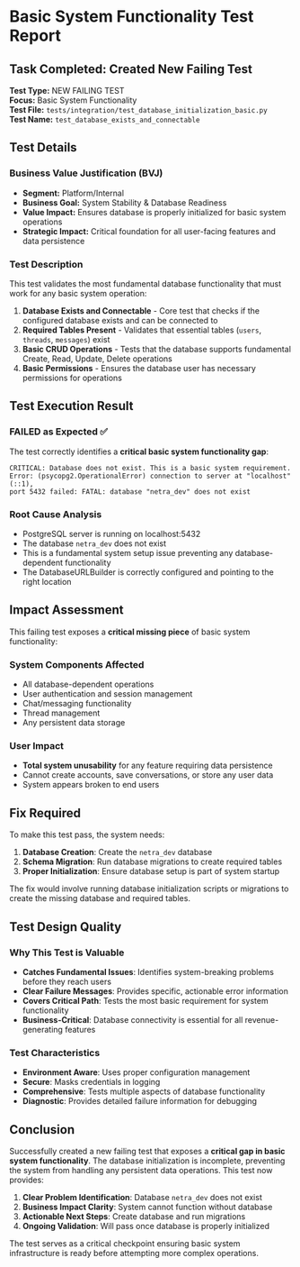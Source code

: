 # Basic System Functionality Test Report

## Task Completed: Created New Failing Test

**Test Type:** NEW FAILING TEST  
**Focus:** Basic System Functionality  
**Test File:** `tests/integration/test_database_initialization_basic.py`  
**Test Name:** `test_database_exists_and_connectable`

## Test Details

### Business Value Justification (BVJ)
- **Segment:** Platform/Internal
- **Business Goal:** System Stability & Database Readiness
- **Value Impact:** Ensures database is properly initialized for basic system operations
- **Strategic Impact:** Critical foundation for all user-facing features and data persistence

### Test Description
This test validates the most fundamental database functionality that must work for any basic system operation:

1. **Database Exists and Connectable** - Core test that checks if the configured database exists and can be connected to
2. **Required Tables Present** - Validates that essential tables (`users`, `threads`, `messages`) exist
3. **Basic CRUD Operations** - Tests that the database supports fundamental Create, Read, Update, Delete operations
4. **Basic Permissions** - Ensures the database user has necessary permissions for operations

## Test Execution Result

### FAILED as Expected ✅

The test correctly identifies a **critical basic system functionality gap**:

```
CRITICAL: Database does not exist. This is a basic system requirement.
Error: (psycopg2.OperationalError) connection to server at "localhost" (::1), 
port 5432 failed: FATAL: database "netra_dev" does not exist
```

### Root Cause Analysis
- PostgreSQL server is running on localhost:5432
- The database `netra_dev` does not exist
- This is a fundamental system setup issue preventing any database-dependent functionality
- The DatabaseURLBuilder is correctly configured and pointing to the right location

## Impact Assessment

This failing test exposes a **critical missing piece** of basic system functionality:

### System Components Affected
- All database-dependent operations
- User authentication and session management  
- Chat/messaging functionality
- Thread management
- Any persistent data storage

### User Impact
- **Total system unusability** for any feature requiring data persistence
- Cannot create accounts, save conversations, or store any user data
- System appears broken to end users

## Fix Required

To make this test pass, the system needs:

1. **Database Creation**: Create the `netra_dev` database
2. **Schema Migration**: Run database migrations to create required tables
3. **Proper Initialization**: Ensure database setup is part of system startup

The fix would involve running database initialization scripts or migrations to create the missing database and required tables.

## Test Design Quality

### Why This Test is Valuable
- **Catches Fundamental Issues**: Identifies system-breaking problems before they reach users
- **Clear Failure Messages**: Provides specific, actionable error information
- **Covers Critical Path**: Tests the most basic requirement for system functionality
- **Business-Critical**: Database connectivity is essential for all revenue-generating features

### Test Characteristics
- **Environment Aware**: Uses proper configuration management
- **Secure**: Masks credentials in logging
- **Comprehensive**: Tests multiple aspects of database functionality
- **Diagnostic**: Provides detailed failure information for debugging

## Conclusion

Successfully created a new failing test that exposes a **critical gap in basic system functionality**. The database initialization is incomplete, preventing the system from handling any persistent data operations. This test now provides:

1. **Clear Problem Identification**: Database `netra_dev` does not exist
2. **Business Impact Clarity**: System cannot function without database
3. **Actionable Next Steps**: Create database and run migrations
4. **Ongoing Validation**: Will pass once database is properly initialized

The test serves as a critical checkpoint ensuring basic system infrastructure is ready before attempting more complex operations.